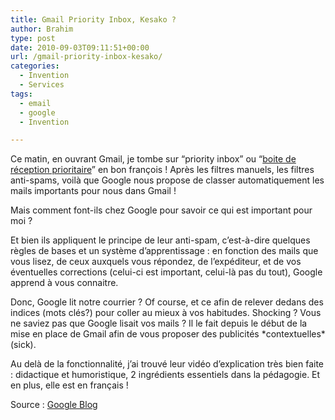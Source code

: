 ```yaml
---
title: Gmail Priority Inbox, Kesako ?
author: Brahim
type: post
date: 2010-09-03T09:11:51+00:00
url: /gmail-priority-inbox-kesako/
categories:
  - Invention
  - Services
tags:
  - email
  - google
  - Invention

---
```

Ce matin, en ouvrant Gmail, je tombe sur &#8220;priority inbox&#8221; ou &#8220;[boite de réception prioritaire][1]&#8221; en bon françois ! Après les filtres manuels, les filtres anti-spams, voilà que Google nous propose de classer automatiquement les mails importants pour nous dans Gmail !

Mais comment font-ils chez Google pour savoir ce qui est important pour moi ?
  
Et bien ils appliquent le principe de leur anti-spam, c&#8217;est-à-dire quelques règles de bases et un système d&#8217;apprentissage : en fonction des mails que vous lisez, de ceux auxquels vous répondez, de l&#8217;expéditeur, et de vos éventuelles corrections (celui-ci est important, celui-là pas du tout), Google apprend à vous connaitre.
  
Donc, Google lit notre courrier ? Of course, et ce afin de relever dedans des indices (mots clés?) pour coller au mieux à vos habitudes. Shocking ? Vous ne saviez pas que Google lisait vos mails ? Il le fait depuis le début de la mise en place de Gmail afin de vous proposer des publicités \*contextuelles\* (sick).

<p style="text-align: left;">
  Au delà de la fonctionnalité, j&#8217;ai trouvé leur vidéo d&#8217;explication très bien faite : didactique et humoristique, 2 ingrédients essentiels dans la pédagogie. Et en plus, elle est en français !
</p>

<p style="text-align: center;">
</p>

Source : [Google Blog][2]

 [1]: http://mail.google.com/mail/help/intl/fr/priority-inbox.html
 [2]: http://googleblog.blogspot.com/2010/08/email-overload-try-priority-inbox.html